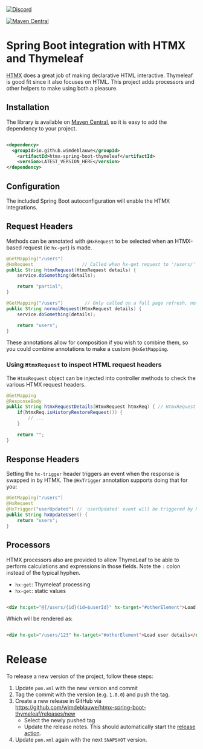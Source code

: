 [![Discord](https://img.shields.io/discord/725789699527933952)](https://htmx.org/discord)

[![Maven Central](https://maven-badges.herokuapp.com/maven-central/io.github.wimdeblauwe/htmx-spring-boot-thymeleaf/badge.svg)](https://maven-badges.herokuapp.com/maven-central/io.github.wimdeblauwe/htmx-spring-boot-thymeleaf)

# Spring Boot integration with HTMX and Thymeleaf

[HTMX](www.htmx.org) does a great job of making declarative HTML interactive. Thymeleaf is good fit since it also
focuses on HTML. This project adds processors and other helpers to make using both a pleasure.

## Installation

The library is available
on [Maven Central](https://mvnrepository.com/artifact/io.github.wimdeblauwe/htmx-spring-boot-thymeleaf), so it is easy
to add the dependency to your project.

```xml

<dependency>
  <groupId>io.github.wimdeblauwe</groupId>
    <artifactId>htmx-spring-boot-thymeleaf</artifactId>
    <version>LATEST_VERSION_HERE</version>
</dependency>
```

## Configuration

The included Spring Boot autoconfiguration will enable the HTMX integrations. 

## Request Headers

Methods can be annotated with `@HxRequest` to be selected when an HTMX-based request (ie `hx-get`) is made. 

```java
@GetMapping("/users")
@HxRequest                  // Called when hx-get request to '/users/' is made 
public String htmxRequest(HtmxRequest details) {
    service.doSomething(details);

    return "partial";
}

@GetMapping("/users")        // Only called on a full page refresh, not an HTMX request
public String normalRequest(HtmxRequest details) {
    service.doSomething(details);

    return "users";
}
```

These annotations allow for composition if you wish to combine them, so you could 
combine annotations to make a custom `@HxGetMapping`.

### Using `HtmxRequest` to inspect HTML request headers

The `HtmxRequest` object can be injected into controller methods to check the various HTMX request headers.

```java
@GetMapping
@ResponseBody
public String htmxRequestDetails(HtmxRequest htmxReq) { // HtmxRequest is injected
    if(htmxReq.isHistoryRestoreRequest()) {
        // ...    
    }

    return "";
}
```

## Response Headers

Setting the `hx-trigger` header triggers an event when the response is swapped in by HTMX.
The `@HxTrigger` annotation supports doing that for you:

```java
@GetMapping("/users")
@HxRequest
@HxTrigger("userUpdated") // 'userUpdated' event will be triggered by HTMX
public String hxUpdateUser() {
    return "users";
}
```

## Processors

HTMX processors also are provided to allow ThymeLeaf to be able to perform calculations and expressions
in those fields. Note the `:` colon instead of the typical hyphen. 

* `hx:get`: Thymeleaf processing
* `hx-get`: static values

```html

<div hx:get="@{/users/{id}(id=$userId}" hx-target="#otherElement">Load user details</div>
```

Which will be rendered as:

```html

<div hx-get="/users/123" hx-target="#otherElement">Load user details</div>
```

# Release

To release a new version of the project, follow these steps:

1. Update `pom.xml` with the new version and commit
2. Tag the commit with the version (e.g. `1.0.0`) and push the tag.
3. Create a new release in GitHub via https://github.com/wimdeblauwe/htmx-spring-boot-thymeleaf/releases/new
    - Select the newly pushed tag
    - Update the release notes. This should automatically start
      the [release action](https://github.com/wimdeblauwe/htmx-spring-boot-thymeleaf/actions).
4. Update `pom.xml` again with the next `SNAPSHOT` version.
